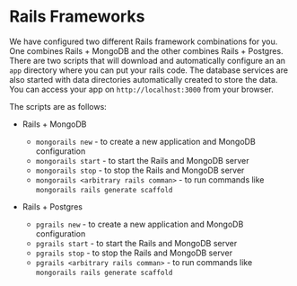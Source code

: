 # Rails Frameworks
We have configured two different Rails framework combinations for you.
One combines Rails + MongoDB and the other combines Rails + Postgres.
There are two scripts that will download and automatically configure an
an `app` directory where you can put your rails code. The database services
are also started with data directories automatically created to store the
data. You can access your app on `http://localhost:3000` from your browser.

The scripts are as follows:

* Rails + MongoDB
  * `mongorails new` - to create a new application and MongoDB configuration
  * `mongorails start` - to start the Rails and MongoDB server
  * `mongorails stop` - to stop the Rails and MongoDB server
  * `mongorails <arbitrary rails comman>` - to run commands like `mongorails rails generate scaffold`

* Rails + Postgres
  * `pgrails new` - to create a new application and MongoDB configuration
  * `pgrails start` - to start the Rails and MongoDB server
  * `pgrails stop` - to stop the Rails and MongoDB server
  * `pgrails <arbitrary rails comman>` - to run commands like `mongorails rails generate scaffold`
